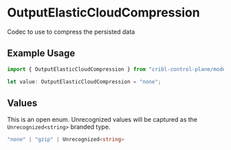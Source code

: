 # OutputElasticCloudCompression

Codec to use to compress the persisted data

## Example Usage

```typescript
import { OutputElasticCloudCompression } from "cribl-control-plane/models";

let value: OutputElasticCloudCompression = "none";
```

## Values

This is an open enum. Unrecognized values will be captured as the `Unrecognized<string>` branded type.

```typescript
"none" | "gzip" | Unrecognized<string>
```